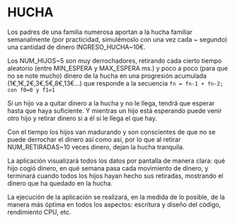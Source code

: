 # HUCHA
Los padres de una familia numerosa aportan a la hucha familiar semanalmente (por practicidad, simulémoslo con una vez cada ~ segundo) una cantidad de dinero INGRESO_HUCHA~10€.

Los NUM_HIJOS~5 son muy derrochadores, retirando cada cierto tiempo aleatorio (entre MIN_ESPERA y MAX_ESPERA ms.) y poco a poco (para que no se note mucho) dinero de la hucha en una progresión acumulada (1€,1€,2€,3€,5€,8€,13€...) que responde a la secuencia
`fn = fn-1 + fn-2; con f0=0 y f1=1`

Si un hijo va a quitar dinero a la hucha y no le llega, tendrá que esperar hasta que haya suficiente. Y mientras un hijo está esperando puede venir otro hijo y retirar dinero si a él sí le llega el que hay.

Con el tiempo los hijos van madurando y son conscientes de que no se puede derrochar el dinero así como así, por lo que al retirar NUM_RETIRADAS~10 veces dinero, dejan la hucha tranquila.

La aplicación visualizará todos los datos por pantalla de manera clara: qué hijo cogió dinero, en qué semana pasa cada movimiento de dinero, y terminará cuando todos los hijos hayan hecho sus retiradas, mostrando el dinero que ha quedado en la hucha.

La ejecución de la aplicación se realizará, en la medida de lo posible, de la manera más óptima en todos los aspectos: escritura y diseño del código, rendimiento CPU, etc.